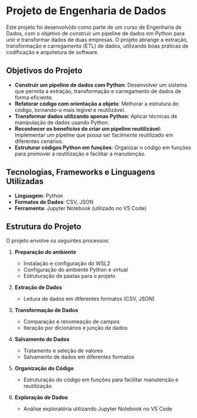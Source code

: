 # Projeto de Engenharia de Dados

Este projeto foi desenvolvido como parte de um curso de Engenharia de Dados, com o objetivo de construir um pipeline de dados em Python para unir e transformar dados de duas empresas. O projeto abrange a extração, transformação e carregamento (ETL) de dados, utilizando boas práticas de codificação e arquitetura de software.

## Objetivos do Projeto

- **Construir um pipeline de dados com Python**: Desenvolver um sistema que permita a extração, transformação e carregamento de dados de forma eficiente.
- **Refatorar código com orientação a objeto**: Melhorar a estrutura do código, tornando-o mais legível e reutilizável.
- **Transformar dados utilizando apenas Python**: Aplicar técnicas de manipulação de dados usando Python.
- **Reconhecer os benefícios de criar um pipeline reutilizável**: Implementar um pipeline que possa ser facilmente reutilizado em diferentes cenários.
- **Estruturar códigos Python em funções**: Organizar o código em funções para promover a reutilização e facilitar a manutenção.

## Tecnologias, Frameworks e Linguagens Utilizadas

- **Linguagem**: Python
- **Formatos de Dados**: CSV, JSON
- **Ferramenta**: Jupyter Notebook (utilizado no VS Code)

## Estrutura do Projeto

O projeto envolve os seguintes processos:

1. **Preparação do ambiente**
   - Instalação e configuração do WSL2
   - Configuração do ambiente Python e virtual
   - Estruturação de pastas para o projeto

2. **Extração de Dados**
   - Leitura de dados em diferentes formatos (CSV, JSON)

3. **Transformação de Dados**
   - Comparação e renomeação de campos
   - Iteração por dicionários e junção de dados

4. **Salvamento de Dados**
   - Tratamento e seleção de valores
   - Salvamento de dados em diferentes formatos

5. **Organização do Código**
   - Estruturação do código em funções para facilitar manutenção e reutilização

6. **Exploração de Dados**
   - Análise exploratória utilizando Jupyter Notebook no VS Code


